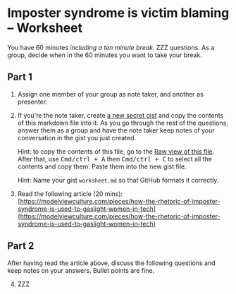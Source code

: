 # Imposter syndrome is victim blaming – Worksheet

You have 60 minutes _including a ten minute break._ ZZZ questions.
As a group, decide when in the 60 minutes you want to take your break.

## Part 1

1. Assign one member of your group as note taker, and another as presenter.

2. If you're the note taker, create [a new secret
   gist](https://gist.github.com/) and copy the contents of this markdown file
   into it. As you go through the rest of the questions, answer them as a group
   and have the note taker keep notes of your conversation in the gist you just
   created.

   Hint: to copy the contents of this file, go to the [Raw view of this
   file](https://raw.githubusercontent.com/hora/lhl-w10d3/master/research-topics/imposter-syndrome-is-victim-blaming/README.md).
   After that, use <kbd>Cmd/ctrl + A</kbd> then <kbd>Cmd/ctrl + C</kbd>
   to select all the contents and copy them. Paste them into the new gist file.

   Hint: Name your gist `worksheet.md` so that GitHub formats it correctly.

3. Read the following article (20 mins):
   [https://modelviewculture.com/pieces/how-the-rhetoric-of-imposter-syndrome-is-used-to-gaslight-women-in-tech](https://modelviewculture.com/pieces/how-the-rhetoric-of-imposter-syndrome-is-used-to-gaslight-women-in-tech)

## Part 2

After having read the article above, discuss the following questions and keep
notes on your answers. Bullet points are fine.

4. ZZZ

